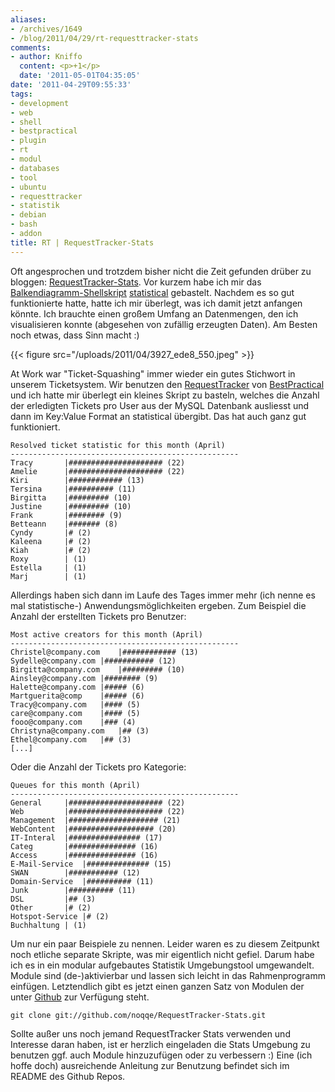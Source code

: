 ```yaml
---
aliases:
- /archives/1649
- /blog/2011/04/29/rt-requesttracker-stats
comments:
- author: Kniffo
  content: <p>+1</p>
  date: '2011-05-01T04:35:05'
date: '2011-04-29T09:55:33'
tags:
- development
- web
- shell
- bestpractical
- plugin
- rt
- modul
- databases
- tool
- ubuntu
- requesttracker
- statistik
- debian
- bash
- addon
title: RT | RequestTracker-Stats
---
```


Oft angesprochen und trotzdem bisher nicht die Zeit gefunden drüber zu
bloggen:
[RequestTracker-Stats](http://github.com/noqqe/RequestTracker-Stats). Vor
kurzem habe ich mir das [Balkendiagramm-Shellskript](/archives/1611)
[statistical](http://github.com/noqqe/statistical) gebastelt. Nachdem es so
gut funktionierte hatte, hatte ich mir überlegt, was ich damit jetzt
anfangen könnte. Ich brauchte einen großem Umfang an Datenmengen, den ich
visualisieren konnte (abgesehen von zufällig erzeugten Daten). Am Besten
noch etwas, dass Sinn macht :)

{{< figure src="/uploads/2011/04/3927_ede8_550.jpeg" >}}

At Work war "Ticket-Squashing" immer wieder ein gutes Stichwort in unserem
Ticketsystem. Wir benutzen den
[RequestTracker](http://bestpractical.com/rt/) von
[BestPractical](http://bestpractical.com) und ich hatte mir überlegt ein
kleines Skript zu basteln, welches die Anzahl der erledigten Tickets pro
User aus der MySQL Datenbank ausliesst und dann im Key:Value Format an
statistical übergibt. Das hat auch ganz gut funktioniert.


    Resolved ticket statistic for this month (April)
    ---------------------------------------------------
    Tracy		|##################### (22)
    Amelie		|##################### (22)
    Kiri		|############ (13)
    Tersina		|########## (11)
    Birgitta	|######### (10)
    Justine		|######### (10)
    Frank		|######## (9)
    Betteann	|####### (8)
    Cyndy		|# (2)
    Kaleena		|# (2)
    Kiah		|# (2)
    Roxy		| (1)
    Estella		| (1)
    Marj		| (1)

Allerdings haben sich dann im Laufe des Tages immer mehr (ich nenne es mal
statistische-) Anwendungsmöglichkeiten ergeben. Zum Beispiel die Anzahl der
erstellten Tickets pro Benutzer:

    Most active creators for this month (April)
    ---------------------------------------------------
    Christel@company.com	|############ (13)
    Sydelle@company.com	|########### (12)
    Birgitta@company.com	|######### (10)
    Ainsley@company.com	|######## (9)
    Halette@company.com	|##### (6)
    Martguerita@comp	|##### (6)
    Tracy@company.com	|#### (5)
    care@company.com	|#### (5)
    fooo@company.com	|### (4)
    Christyna@company.com	|## (3)
    Ethel@company.com	|## (3)
    [...]

Oder die Anzahl der Tickets pro Kategorie:

    Queues for this month (April)
    ---------------------------------------------------
    General		|##################### (22)
    Web		    |##################### (22)
    Management	|#################### (21)
    WebContent	|################### (20)
    IT-Interal	|################ (17)
    Categ		|############### (16)
    Access		|############### (16)
    E-Mail-Service	|############## (15)
    SWAN		|########### (12)
    Domain-Service	|########## (11)
    Junk		|########## (11)
    DSL		    |## (3)
    Other		|# (2)
    Hotspot-Service	|# (2)
    Buchhaltung	| (1)

Um nur ein paar Beispiele zu nennen. Leider waren es zu diesem Zeitpunkt
noch etliche separate Skripte, was mir eigentlich nicht gefiel. Darum habe
ich es in ein modular aufgebautes Statistik Umgebungstool umgewandelt.
Module sind (de-)aktivierbar und lassen sich leicht in das Rahmenprogramm
einfügen. Letztendlich gibt es jetzt einen ganzen Satz von Modulen der
unter [Github](http://github.com/noqqe/RequestTracker-Stats) zur Verfügung
steht.

    git clone git://github.com/noqqe/RequestTracker-Stats.git

Sollte außer uns noch jemand RequestTracker Stats verwenden und Interesse
daran haben, ist er herzlich eingeladen die Stats Umgebung zu benutzen ggf.
auch Module hinzuzufügen oder zu verbessern :) Eine (ich hoffe doch)
ausreichende Anleitung zur Benutzung befindet sich im README des Github
Repos.